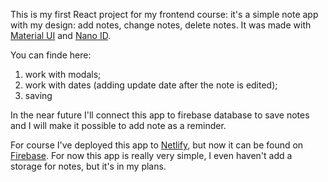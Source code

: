 This is my first React project for my frontend course: it's a simple note app with my design: add notes, change notes, delete notes. It was made with [Material UI](https://mui.com/) and [Nano ID](https://github.com/ai/nanoid).

You can finde here:

1. work with modals;
2. work with dates (adding update date after the note is edited);
3. saving

In the near future I'll connect this app to firebase database to save notes and I will make it possible to add note as a reminder.

For course I've deployed this app to [Netlify](https://react-note-app-fot-itc.netlify.app/), but now it can be found on [Firebase](https://shoshas-note-app.web.app/). For now this app is really very simple, I even haven't add a storage for notes, but it's in my plans.

